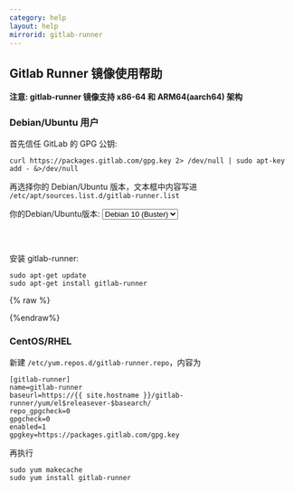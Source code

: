 ```yaml
---
category: help
layout: help
mirrorid: gitlab-runner
---
```


## Gitlab Runner 镜像使用帮助

**注意: gitlab-runner 镜像支持 x86-64 和 ARM64(aarch64) 架构**

### Debian/Ubuntu 用户

首先信任 GitLab 的 GPG 公钥:

```
curl https://packages.gitlab.com/gpg.key 2> /dev/null | sudo apt-key add - &>/dev/null
```

再选择你的 Debian/Ubuntu 版本，文本框中内容写进 `/etc/apt/sources.list.d/gitlab-runner.list`

<form class="form-inline">
<div class="form-group">
	<label>你的Debian/Ubuntu版本: </label>
	<select class="form-control release-select" data-template="#apt-template" data-target="#apt-content">
		<option data-os="debian" data-release="jessie">Debian 8 (Jessie)</option>
		<option data-os="debian" data-release="stretch">Debian 9 (Stretch)</option>
		<option data-os="debian" data-release="buster" selected>Debian 10 (Buster)</option>
		<option data-os="ubuntu" data-release="xenial">Ubuntu 16.04 LTS</option>
		<option data-os="ubuntu" data-release="bionic">Ubuntu 18.04 LTS</option>		
	</select>
</div>
</form>

<p></p>
<pre>
<code id="apt-content">
</code>
</pre>


安装 gitlab-runner:

```
sudo apt-get update
sudo apt-get install gitlab-runner
```

{% raw %}
<script id="apt-template" type="x-tmpl-markup">
deb {{if os_name|equals>ubuntu}}https{{else}}http{{/if}}://{%endraw%}{{ site.hostname }}{%raw%}/gitlab-runner/{{os_name}} {{release_name}} main
</script>
{%endraw%}

### CentOS/RHEL

新建 `/etc/yum.repos.d/gitlab-runner.repo`，内容为

```
[gitlab-runner]
name=gitlab-runner
baseurl=https://{{ site.hostname }}/gitlab-runner/yum/el$releasever-$basearch/
repo_gpgcheck=0
gpgcheck=0
enabled=1
gpgkey=https://packages.gitlab.com/gpg.key
```

再执行

```
sudo yum makecache
sudo yum install gitlab-runner
```
